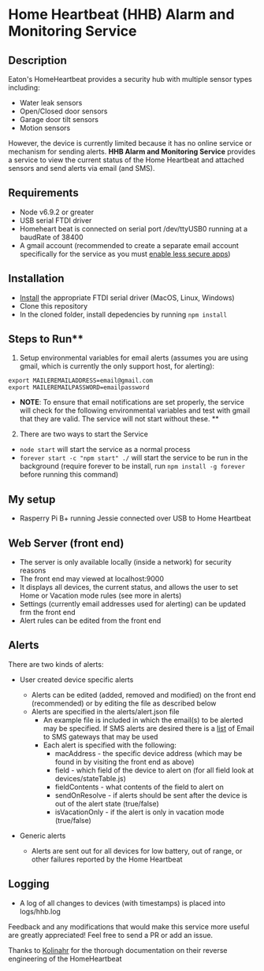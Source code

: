 # Home Heartbeat (HHB) Alarm and Monitoring Service

## Description

Eaton's HomeHeartbeat provides a security hub with multiple sensor types including:
- Water leak sensors
- Open/Closed door sensors
- Garage door tilt sensors
- Motion sensors

However, the device is currently limited because it has no online service or mechanism for sending alerts. **HHB Alarm and Monitoring Service** provides a service to view the current status of the Home Heartbeat and attached sensors and send alerts via email (and SMS).

## Requirements
- Node v6.9.2 or greater
- USB serial FTDI driver
- Homeheart beat is connected on serial port /dev/ttyUSB0 running at a baudRate of 38400
- A gmail account (recommended to create a separate email account specifically for the service as you must [enable less secure apps](https://www.google.com/settings/security/lesssecureapps))

## Installation
- [Install](http://www.kolinahr.com/documentation/home-heartbeat/usb-drivers-for-the-home-heartbeat/)  the appropriate FTDI serial driver (MacOS, Linux, Windows)
- Clone this repository
- In the cloned folder, install depedencies by running ``npm install``

## Steps to Run**
1. Setup environmental variables for email alerts (assumes you are using gmail, which is currently the only support host, for alerting):
```
export MAILEREMAILADDRESS=email@gmail.com 
export MAILEREMAILPASSWORD=emailpassword
```
* **NOTE**: To ensure that email notifications are set properly, the service will check for the following environmental variables and test with gmail that they are valid. The service will not start without these. **

2. There are two ways to start the Service
  * `node start` will start the service as a normal process
  * `forever start -c "npm start" ./` will start the service to be run in the background (require forever to be install, run ``npm install -g forever`` before running this command)

## My setup
- Rasperry Pi B+ running Jessie connected over USB to Home Heartbeat

## Web Server (front end)
* The server is only available locally (inside a network) for security reasons
* The front end may viewed at localhost:9000
* It displays all devices, the current status, and allows the user to set Home or Vacation mode rules (see more in alerts)
* Settings (currently email addresses used for alerting) can be updated frm the front end
* Alert rules can be edited from the front end

## Alerts

There are two kinds of alerts:
* User created device specific alerts
  * Alerts can be edited (added, removed and modified) on the front end (recommended) or by editing the file as described below
  * Alerts are specified in the alerts/alert.json file
      * An example file is included in which the email(s) to be alerted may be specified. If SMS alerts are desired there is a [list](https://en.wikipedia.org/wiki/SMS_gateway) of Email to SMS gateways that may be used
      * Each alert is specified with the following:
        * macAddress - the specific device address (which may be found in by visiting the front end as above)
        * field - which field of the device to alert on (for all field look at devices/stateTable.js)
        * fieldContents - what contents of the field to alert on
        * sendOnResolve - if alerts should be sent after the device is out of the alert state (true/false)
        * isVacationOnly - if the alert is only in vacation mode (true/false)


* Generic alerts
  * Alerts are sent out for all devices for low battery, out of range, or other failures reported by the Home Heartbeat

## Logging
* A log of all changes to devices (with timestamps) is placed into logs/hhb.log


Feedback and any modifications that would make this service more useful are greatly appreciated! Feel free to send a PR or add an issue.

Thanks to [Kolinahr](http://www.kolinahr.com/documentation/home-heartbeat/) for the thorough documentation on their reverse engineering of the HomeHeartbeat
